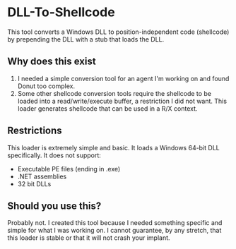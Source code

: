 # DLL-To-Shellcode
This tool converts a Windows DLL to position-independent code (shellcode) by prepending the DLL with a stub that loads the DLL.

## Why does this exist
  1. I needed a simple conversion tool for an agent I'm working on and found Donut too complex.
  2. Some other shellcode conversion tools require the shellcode to be loaded into a read/write/execute buffer,
     a restriction I did not want. This loader generates shellcode that can be used in a R/X context.

 ## Restrictions
 This loader is extremely simple and basic. It loads a Windows 64-bit DLL specifically. It does not support:
 - Executable PE files (ending in .exe)
 - .NET assemblies
 - 32 bit DLLs

## Should you use this?
Probably not. I created this tool because I needed something specific and simple for what I was working on.
I cannot guarantee, by any stretch, that this loader is stable or that it will not crash your implant. 
